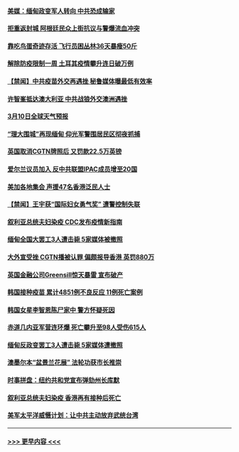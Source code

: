 #### [美媒：缅甸政变军人转向 中共恐成输家](../pages/prog202/a103070621.md?t=03101702) 
#### [拒重返封城 阿根廷民众上街抗议与警爆流血冲突](../pages/prog202/a103070563.md?t=03101702) 
#### [靠吃鸟蛋奇迹存活 飞行员困丛林36天暴瘦50斤](../pages/prog202/a103070576.md?t=03101702) 
#### [解除防疫限制一周 土耳其疫情攀升连日破万例](../pages/prog202/a103070410.md?t=03101702) 
#### [【禁闻】中共疫苗外交再遇挫 秘鲁媒体曝最低有效率](../pages/prog202/a103070158.md?t=03101702) 
#### [许智峯抵达澳大利亚 中共战狼外交澳洲遇挫](../pages/prog202/a103070172.md?t=03101702) 
#### [3月10日全球天气预报](../pages/prog202/a103070345.md?t=03101702) 
#### [“理大围城”再现缅甸 仰光军警围居民区彻夜抓捕](../pages/prog202/a103070301.md?t=03101702) 
#### [英国取消CGTN牌照后 又罚款22.5万英镑](../pages/prog202/a103070237.md?t=03101702) 
#### [爱尔兰议员加入 反中共联盟IPAC成员增至20国](../pages/prog202/a103070185.md?t=03101702) 
#### [美加各地集会 声援47名香港泛民人士](../pages/prog202/a103070163.md?t=03101702) 
#### [【禁闻】王宇获“国际妇女勇气奖” 遭警控制失联](../pages/prog202/a103070140.md?t=03101702) 
#### [叙利亚总统夫妇染疫 CDC发布疫情新指南](../pages/prog202/a103070147.md?t=03101702) 
#### [缅甸全国大罢工3人遭击毙 5家媒体被撤照](../pages/prog202/a103070116.md?t=03101702) 
#### [大外宣受挫 CGTN播被认罪 偏颇报导香港 英罚880万](../pages/prog202/a103070103.md?t=03101702) 
#### [英国金融公司Greensill惊天暴雷 宣布破产](../pages/prog202/a103069946.md?t=03101702) 
#### [韩国接种疫苗 累计4851例不良反应 11例死亡案例](../pages/prog202/a103069813.md?t=03101702) 
#### [韩国女星李智恩陈尸家中 警方怀疑死因](../pages/prog202/a103069786.md?t=03101702) 
#### [赤道几内亚军营连环爆 死亡攀升至98人受伤615人](../pages/prog202/a103069761.md?t=03101702) 
#### [缅甸反政变罢工3人遭击毙 5家媒体遭撤照](../pages/prog202/a103069739.md?t=03101702) 
#### [澳墨尔本“盆景兰花展” 法轮功获市长推崇](../pages/prog202/a103069676.md?t=03101702) 
#### [时事拼盘：纽约共和党宣布弹劾州长库默](../pages/prog202/a103069616.md?t=03101702) 
#### [叙利亚总统夫妇染疫 香港再有接种后死亡](../pages/prog202/a103069605.md?t=03101702) 
#### [美军太平洋威慑计划：让中共主动放弃武统台湾](../pages/prog202/a103069541.md?t=03101702) 

----
#### [ >>> 更早内容 <<< ](../indexes/prog202-earlier.md)
